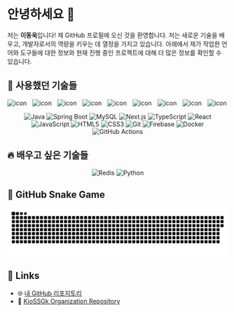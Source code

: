 # 안녕하세요 👋

저는 **이동욱**입니다! 제 GitHub 프로필에 오신 것을 환영합니다. 저는 새로운 기술을 배우고, 개발자로서의 역량을 키우는 데 열정을 가지고 있습니다. 아래에서 제가 작업한 언어와 도구들에 대한 정보와 현재 진행 중인 프로젝트에 대해 더 많은 정보를 확인할 수 있습니다.

## 🍇 사용했던 기술들

<div style="display: flex; align-items: flex-start;">
  <img src="https://techstack-generator.vercel.app/ts-icon.svg" alt="icon" width="65" style="margin-right: 10px; margin-bottom: 0px;" />
  <img src="https://techstack-generator.vercel.app/js-icon.svg" alt="icon" width="65" style="margin-right: 10px; margin-bottom: 0px;" />
  <img src="https://techstack-generator.vercel.app/react-icon.svg" alt="icon" width="65" style="margin-right: 10px; margin-bottom: 0px;" />
  <img src="https://techstack-generator.vercel.app/python-icon.svg" alt="icon" width="65" style="margin-right: 10px; margin-bottom: 0px;" />
  <img src="https://techstack-generator.vercel.app/github-icon.svg" alt="icon" width="65" style="margin-right: 10px; margin-bottom: 0px;" />
  <img src="https://techstack-generator.vercel.app/docker-icon.svg" alt="icon" width="65" style="margin-right: 10px; margin-bottom: 0px;" />
  <img src="https://techstack-generator.vercel.app/aws-icon.svg" alt="icon" width="65" style="margin-right: 10px; margin-bottom: 0px;" />
  <img src="https://techstack-generator.vercel.app/java-icon.svg" alt="icon" width="65" style="margin-right: 10px; margin-bottom: 0px;" />
  <img src="https://techstack-generator.vercel.app/mysql-icon.svg" alt="icon" width="65" style="margin-right: 0px; margin-bottom: 0px;" />
</div>

<p align="center">
  <img src="https://cdn.jsdelivr.net/gh/devicons/devicon/icons/java/java-original.svg" alt="Java" width="40" height="40"/>
  <img src="https://cdn.jsdelivr.net/gh/devicons/devicon/icons/spring/spring-original.svg" alt="Spring Boot" width="40" height="40"/>
  <img src="https://cdn.jsdelivr.net/gh/devicons/devicon/icons/mysql/mysql-original.svg" alt="MySQL" width="40" height="40"/>
  <img src="https://cdn.jsdelivr.net/gh/devicons/devicon/icons/nextjs/nextjs-original.svg" alt="Next.js" width="40" height="40"/>
  <img src="https://cdn.jsdelivr.net/gh/devicons/devicon/icons/typescript/typescript-original.svg" alt="TypeScript" width="40" height="40"/>
  <img src="https://cdn.jsdelivr.net/gh/devicons/devicon/icons/react/react-original.svg" alt="React" width="40" height="40"/>
  <img src="https://cdn.jsdelivr.net/gh/devicons/devicon/icons/javascript/javascript-original.svg" alt="JavaScript" width="40" height="40"/>
  <img src="https://cdn.jsdelivr.net/gh/devicons/devicon/icons/html5/html5-original.svg" alt="HTML5" width="40" height="40"/>
  <img src="https://cdn.jsdelivr.net/gh/devicons/devicon/icons/css3/css3-original.svg" alt="CSS3" width="40" height="40"/>
  <img src="https://cdn.jsdelivr.net/gh/devicons/devicon/icons/git/git-original.svg" alt="Git" width="40" height="40"/>
  <img src="https://cdn.jsdelivr.net/gh/devicons/devicon/icons/firebase/firebase-plain.svg" alt="Firebase" width="40" height="40"/>
  <img src="https://cdn.jsdelivr.net/gh/devicons/devicon/icons/docker/docker-original.svg" alt="Docker" width="40" height="40"/>
  <img src="https://cdn.jsdelivr.net/gh/devicons/devicon/icons/github/github-original-white.svg" alt="GitHub Actions" width="40" height="40"/>
  
</p>

## 🔥 배우고 싶은 기술들

<p align="center">
  <img src="https://cdn.jsdelivr.net/gh/devicons/devicon/icons/redis/redis-original.svg" alt="Redis" width="40" height="40"/>
  <img src="https://cdn.jsdelivr.net/gh/devicons/devicon/icons/python/python-original.svg" alt="Python" width="40" height="40"/>
</p>

## 🐍 GitHub Snake Game

<picture>
  <source media="(prefers-color-scheme: dark)" srcset="dist/github-snake-dark.svg" />
  <source media="(prefers-color-scheme: light)" srcset="dist/github-snake.svg" />
  <img alt="github-snake" src="dist/github-snake.svg" />
</picture>

<!-- snake -->

## 🔗 Links

- 🌐 [내 GitHub 리포지토리](https://github.com/leedonguk0809?tab=repositories)
- 📝 [KioSSGk Organization Repository](https://github.com/KioSSGk/kiossgk)
